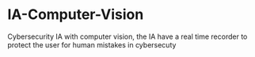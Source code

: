 # IA-Computer-Vision
Cybersecurity IA with computer vision, the IA have a real time recorder to protect the user for human mistakes in cybersecuty
